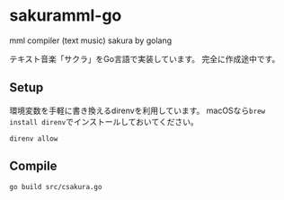 # sakuramml-go
mml compiler (text music) sakura by golang

テキスト音楽「サクラ」をGo言語で実装しています。
完全に作成途中です。

## Setup

環境変数を手軽に書き換えるdirenvを利用しています。
macOSなら``brew install direnv``でインストールしておいてください。

```
direnv allow
```

## Compile

```
go build src/csakura.go
```
